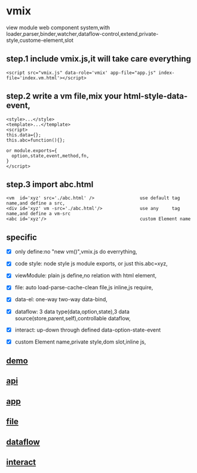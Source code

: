 # vmix
view module web component system,with loader,parser,binder,watcher,dataflow-control,extend,private-style,custome-element,slot

## step.1 include vmix.js,it will take care everything
```<script src="vmix.js" data-role='vmix' app-file="app.js" index-file='index.vm.html'></script>```

## step.2 write a vm file,mix your html-style-data-event,
```
<style>...</style> 
<template>...</template> 
<script>
this.data={};
this.abc=function(){};

or module.exports={
  option,state,event,method,fn,
}
</script>
```
## step.3 import abc.html
```
<vm  id='xyz' src='./abc.html' />                 use default tag name,and define a src,
<div id='xyz' vm -src='./abc.html'/>              use any     tag name,and define a vm-src
<abc id='xyz'/>                                   custom Element name
```
## specific
- [x] only define:no "new vm()",vmix.js do everrything,
- [x] code style: node style js module exports, or just this.abc=xyz,
- [x] viewModule: plain js define,no relation with html element,
- [x] file:       auto load-parse-cache-clean file,js inline,js require,
- [x] data-el:    one-way two-way data-bind,
- [x] dataflow:   3 data type(data,option,state),3 data source(store,parent,self),controllable dataflow,
- [x] interact:   up-down through defined data-option-state-event
- [x] custom Element name,private style,dom slot,inline js,


## [demo](https://github.com/peterli888/vmix/demo.md)
## [api](https://github.com/peterli888/vmix/api.md)
## [app](https://github.com/peterli888/vmix/app.md)
## [file](https://github.com/peterli888/vmix/file.md)
## [dataflow](https://github.com/peterli888/vmix/dataflow.md)
## [interact](https://github.com/peterli888/vmix/interact.md)

